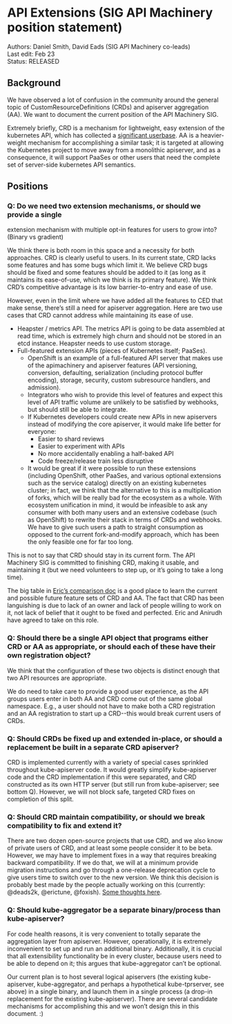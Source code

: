 # API Extensions (SIG API Machinery position statement)

Authors: Daniel Smith, David Eads (SIG API Machinery co-leads)  
Last edit: Feb 23  
Status: RELEASED


## Background
We have observed a lot of confusion in the community around the general topic
of CustomResourceDefinitions (CRDs) and apiserver aggregation (AA). We want to
document the current position of the API Machinery SIG.

Extremely briefly, CRD is a mechanism for lightweight, easy extension of the
kubernetes API, which has collected a [significant userbase](https://gist.github.com/philips/a97a143546c87b86b870a82a753db14c).
AA is a heavier-weight mechanism for accomplishing a similar task; it is
targeted at allowing the Kubernetes project to move away from a monolithic
apiserver, and as a consequence, it will support PaaSes or other users that
need the complete set of server-side kubernetes API semantics.


## Positions
### Q: Do we need two extension mechanisms, or should we provide a single
extension mechanism with multiple opt-in features for users to grow into?
(Binary vs gradient)

We think there is both room in this space and a necessity for both approaches.
CRD is clearly useful to users. In its current state, CRD lacks some features
and has some bugs which limit it. We believe CRD bugs should be fixed and some
features should be added to it (as long as it maintains its ease-of-use, which
we think is its primary feature). We think CRD’s competitive advantage is its
low barrier-to-entry and ease of use.

However, even in the limit where we have added all the features to CED that
make sense, there’s still a need for apiserver aggregation. Here are two use
cases that CRD cannot address while maintaining its ease of use.
* Heapster / metrics API. The metrics API is going to be data assembled at read
time, which is extremely high churn and should not be stored in an etcd
instance. Heapster needs to use custom storage.
* Full-featured extension APIs (pieces of Kubernetes itself; PaaSes).
  * OpenShift is an example of a full-featured API server that makes use of the
  apimachinery and apiserver features (API versioning, conversion, defaulting,
  serialization (including protocol buffer encoding), storage, security, custom
  subresource handlers, and admission).
  * Integrators who wish to provide this level of features and expect this
  level of API traffic volume are unlikely to be satisfied by webhooks, but
  should still be able to integrate. 
  * If Kubernetes developers could create new APIs in new apiservers instead
  of modifying the core apiserver, it would make life better for everyone:
    * Easier to shard reviews
    * Easier to experiment with APIs
    * No more accidentally enabling a half-baked API
    * Code freeze/release train less disruptive
  * It would be great if it were possible to run these extensions (including
  OpenShift, other PaaSes, and various optional extensions such as the service
  catalog) directly on an existing kubernetes cluster; in fact, we think that
  the alternative to this is a multiplication of forks, which will be really
  bad for the ecosystem as a whole. With ecosystem unification in mind, it
  would be infeasible to ask any consumer with both many users and an
  extensive codebase (such as OpenShift) to rewrite their stack in terms of
  CRDs and webhooks. We have to give such users a path to straight consumption
  as opposed to the current fork-and-modify approach, which has been the only
  feasible one for far too long.

This is not to say that CRD should stay in its current form. The API Machinery
SIG is committed to finishing CRD, making it usable, and maintaining it (but we
need volunteers to step up, or it’s going to take a long time).

The big table in [Eric’s comparison doc](https://docs.google.com/document/d/1y16jKL2hMjQO0trYBJJSczPAWj8vAgNFrdTZeCincmI/edit#heading=h.xugwibxye5f0)
is a good place to learn the current and possible future feature sets of CRD
and AA. The fact that CRD has been languishing is due to lack of an owner and
lack of people willing to work on it, not lack of belief that it ought to be
fixed and perfected. Eric and Anirudh have agreed to take on this role.

### Q: Should there be a single API object that programs either CRD or AA as appropriate, or should each of these have their own registration object?
We think that the configuration of these two objects is distinct enough that
two API resources are appropriate.

We do need to take care to provide a good user experience, as the API groups
users enter in both AA and CRD come out of the same global namespace. E.g., a
user should not have to make both a CRD registration and an AA registration to
start up a CRD--this would break current users of CRDs.

### Q: Should CRDs be fixed up and extended in-place, or should a replacement be built in a separate CRD apiserver?
CRD is implemented currently with a variety of special cases sprinkled
throughout kube-apiserver code. It would greatly simplify kube-apiserver code
and the CRD implementation if this were separated, and CRD constructed as its
own HTTP server (but still run from kube-apiserver; see bottom Q). However, we
will not block safe, targeted CRD fixes on completion of this split.

### Q: Should CRD maintain compatibility, or should we break compatibility to fix and extend it?
There are two dozen open-source projects that use CRD, and we also know of
private users of CRD, and at least some people consider it to be beta. However,
we may have to implement fixes in a way that requires breaking backward
compatibility. If we do that, we will at a minimum provide migration
instructions and go through a one-release deprecation cycle to give users time
to switch over to the new version. We think this decision is probably best made
by the people actually working on this (currently: @deads2k, @erictune,
@foxish). [Some thoughts here](https://docs.google.com/document/d/1Gg158jO1cRBq-8RrWRAWA2IRF9avscuRaWFmY2Wb6qw/edit).

### Q: Should kube-aggregator be a separate binary/process than kube-apiserver?
For code health reasons, it is very convenient to totally separate the
aggregation layer from apiserver. However, operationally, it is extremely
inconvenient to set up and run an additional binary. Additionally, it is
crucial that all extensibility functionality be in every cluster, because users
need to be able to depend on it; this argues that kube-aggregator can’t be
optional.

Our current plan is to host several logical apiservers (the existing
kube-apiserver, kube-aggregator, and perhaps a hypothetical kube-tprserver,
see above) in a single binary, and launch them in a single process (a drop-in
replacement for the existing kube-apiserver). There are several candidate
mechanisms for accomplishing this and we won’t design this in this document. :)
